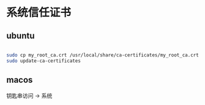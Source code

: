 # 系统信任证书

## ubuntu

```bash

sudo cp my_root_ca.crt /usr/local/share/ca-certificates/my_root_ca.crt
sudo update-ca-certificates
```

## macos

钥匙串访问 -> 系统
